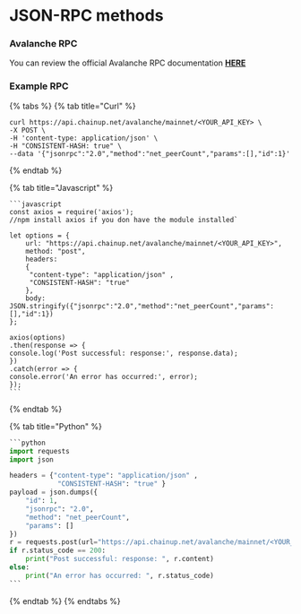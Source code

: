 # JSON-RPC methods

### Avalanche RPC

You can review the official Avalanche RPC documentation [**HERE**](https://docs.avax.network/apis/avalanchego/apis/c-chain)

### Example RPC

{% tabs %}
{% tab title="Curl" %}
```
curl https://api.chainup.net/avalanche/mainnet/<YOUR_API_KEY> \
-X POST \
-H 'content-type: application/json' \
-H "CONSISTENT-HASH: true" \
--data '{"jsonrpc":"2.0","method":"net_peerCount","params":[],"id":1}' 
```
{% endtab %}

{% tab title="Javascript" %}
````
```javascript
const axios = require('axios');
//npm install axios if you don have the module installed`

let options = {
    url: "https://api.chainup.net/avalanche/mainnet/<YOUR_API_KEY>",
    method: "post",
    headers:
    { 
     "content-type": "application/json" ,
     "CONSISTENT-HASH": "true" 
    },
    body: JSON.stringify({"jsonrpc":"2.0","method":"net_peerCount","params":[],"id":1})
};

axios(options)
.then(response => {
console.log('Post successful: response:', response.data);
})
.catch(error => {
console.error('An error has occurred:', error);
});
```
````
{% endtab %}

{% tab title="Python" %}
````python
```python
import requests
import json

headers = {"content-type": "application/json" ,
            "CONSISTENT-HASH": "true" } 
payload = json.dumps({
    "id": 1,
    "jsonrpc": "2.0",
    "method": "net_peerCount",
    "params": []
})
r = requests.post(url="https://api.chainup.net/avalanche/mainnet/<YOUR_API_KEY>", headers=headers, data=payload)
if r.status_code == 200:
    print("Post successful: response: ", r.content)
else:
    print("An error has occurred: ", r.status_code)
```
````
{% endtab %}
{% endtabs %}
